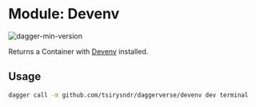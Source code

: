# Module: Devenv

![dagger-min-version](https://img.shields.io/badge/dagger%20version-v0.10.0-green)

Returns a Container with [Devenv](https://devenv.sh/) installed.

## Usage

```sh
dagger call -m github.com/tsirysndr/daggerverse/devenv dev terminal
```
